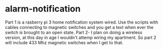 # alarm-notification
Part 1 is a rasberry pi 3 home notification system wired. Use the scripts with cables connecting to magnetic switches and you get a text
when ever the switch is brought to an open state. Part 2- I plan on doing a wireless version, at this day in age I wouldn't attemp wiring
my apartment. So part 2 will include 433 Mhz magnetic switches when I get to that.
